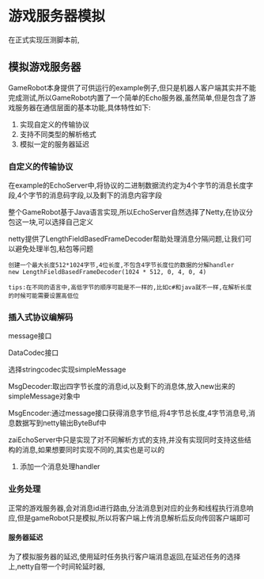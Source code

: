 # 游戏服务器模拟

在正式实现压测脚本前,

## 模拟游戏服务器

GameRobot本身提供了可供运行的example例子,但只是机器人客户端其实并不能完成测试,所以GameRobot内置了一个简单的Echo服务器,虽然简单,但是包含了游戏服务器在通信层面的基本功能,具体特性如下:

1. 实现自定义的传输协议
2. 支持不同类型的解析格式
3. 模拟一定的服务器延迟


### 自定义的传输协议

在example的EchoServer中,将协议的二进制数据流约定为4个字节的消息长度字段,4个字节的消息码字段,以及剩下的消息内容字段

整个GameRobot基于Java语言实现,所以EchoServer自然选择了Netty,在协议分包这一块,可以选择自己定义

netty提供了LengthFieldBasedFrameDecoder帮助处理消息分隔问题,让我们可以避免处理半包,粘包等问题

    创建一个最大长度512*1024字节,4位长度,不包含4字节长度位的数据的分解handler
    new LengthFieldBasedFrameDecoder(1024 * 512, 0, 4, 0, 4)
    
    tips:在不同的语言中,高低字节的顺序可能是不一样的,比如c#和java就不一样,在解析长度的时候可能需要设置高低位


### 插入式协议编解码

message接口

DataCodec接口

选择stringcodec实现simpleMessage

MsgDecoder:取出四字节长度的消息id,以及剩下的消息体,放入new出来的simpleMessage对象中

MsgEncoder:通过message接口获得消息字节组,将4字节总长度,4字节消息号,消息数据写到netty输出ByteBuf中

zaiEchoServer中只是实现了对不同解析方式的支持,并没有实现同时支持这些结构的消息,如果想要同时实现不同的,其实也是可以的

1. 添加一个消息处理handler

### 业务处理

正常的游戏服务器,会对消息id进行路由,分法消息到对应的业务和线程执行消息响应,但是gameRobot只是模拟,所以将客户端上传消息解析后反向传回客户端即可

#### 服务器延迟

为了模拟服务器的延迟,使用延时任务执行客户端消息返回,在延迟任务的选择上,netty自带一个时间轮延时器,

